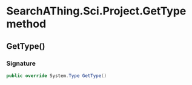 # SearchAThing.Sci.Project.GetType method
## GetType()
### Signature
```csharp
public override System.Type GetType()
```
